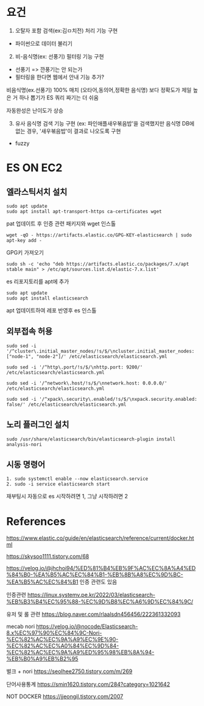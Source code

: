 # 요건
1. 오탈자 포함 검색(ex:김ㅁ치전) 처리 기능 구현
- 파이썬으로 데이터 불리기
2. 비-음식명(ex: 선풍기) 필터링 기능 구현
- 선풍기 => 깐풍기는 안 되는가
- 필터링을 한다면 웹에서 안내 기능 추가?

비음식명(ex.선풍기) 100% 매치 (오타어,동의어,정확한 음식명) 보다 정확도가 제일 높은 거 하나 뽑기가 ES 쿼리 짜기는 더 쉬움

자동완성은 난이도가 상승

3. 유사 음식명 검색 기능 구현 (ex: 파인애플새우볶음밥'을 검색했지만 음식명 DB에 없는 경우, '새우볶음밥'이 결과로 나오도록 구현
- fuzzy

# ES ON EC2
## 엘라스틱서치 설치
```
sudo apt update
sudo apt install apt-transport-https ca-certificates wget
```
pat 업데이트 후 인증 관련 패키지와 wget 인스톨

```
wget -qO - https://artifacts.elastic.co/GPG-KEY-elasticsearch | sudo apt-key add -
```
GPG키 가져오기

```
sudo sh -c 'echo "deb https://artifacts.elastic.co/packages/7.x/apt stable main" > /etc/apt/sources.list.d/elastic-7.x.list'
```
es 리포지토리를 apt에 추가

```
sudo apt update
sudo apt install elasticsearch
```
apt 업데이트하여 레포 반영후 es 인스톨

## 외부접속 허용
```
sudo sed -i '/^cluster\.initial_master_nodes/!s/$/\ncluster.initial_master_nodes: ["node-1", "node-2"]/' /etc/elasticsearch/elasticsearch.yml

sudo sed -i '/^http\.port/!s/$/\nhttp.port: 9200/' /etc/elasticsearch/elasticsearch.yml

sudo sed -i '/^network\.host/!s/$/\nnetwork.host: 0.0.0.0/' /etc/elasticsearch/elasticsearch.yml

sudo sed -i '/^xpack\.security\.enabled/!s/$/\nxpack.security.enabled: false/' /etc/elasticsearch/elasticsearch.yml
```
## 노리 플러그인 설치
```
sudo /usr/share/elasticsearch/bin/elasticsearch-plugin install analysis-nori
```

## 시동 명령어
```
1. sudo systemctl enable --now elasticsearch.service
2. sudo -i service elasticsearch start
```
재부팅시 자동으로 es 시작하려면 1, 그냥 시작하려면 2




# References
https://www.elastic.co/guide/en/elasticsearch/reference/current/docker.html

https://skysoo1111.tistory.com/68

https://velog.io/@jhchoi94/%ED%81%B4%EB%9F%AC%EC%8A%A4%ED%84%B0-%EA%B5%AC%EC%84%B1-%EB%8B%A8%EC%9D%BC-%EA%B5%AC%EC%84%B1 인증 관련도 있음


인증관련
https://linux.systemv.pe.kr/2022/03/elasticsearch-%EB%B3%B4%EC%95%88-%EC%9D%B8%EC%A6%9D%EC%84%9C/

유저 및 롤 관련
https://blog.naver.com/rlaalsdn456456/222361332093 

mecab nori
https://velog.io/@nocode/Elasticsearch-8.x%EC%97%90%EC%84%9C-Nori-%EC%82%AC%EC%9A%A9%EC%9E%90-%EC%82%AC%EC%A0%84%EC%9D%84-%EC%82%AC%EC%9A%A9%ED%95%98%EB%8A%94-%EB%B0%A9%EB%B2%95

벌크 + nori
https://seolhee2750.tistory.com/m/269

단어사용통계
https://smin1620.tistory.com/284?category=1021642

NOT DOCKER
https://jjeongil.tistory.com/2007